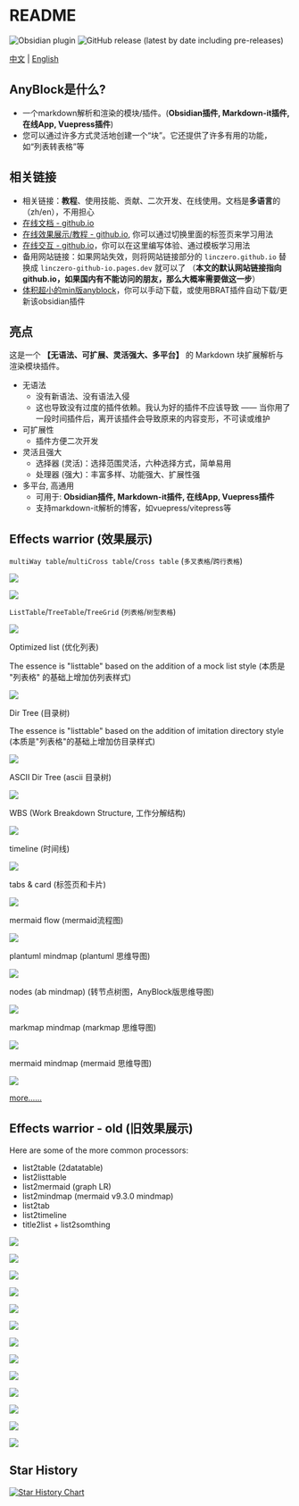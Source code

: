 # README

![Obsidian plugin](https://img.shields.io/endpoint?url=https%3A%2F%2Fscambier.xyz%2Fobsidian-endpoints%2Fany-block.json) ![GitHub release (latest by date including pre-releases)](https://img.shields.io/github/v/release/LincZero/obsidian-any-block)

[中文](./README.md) | [English](./README.en.md)

## AnyBlock是什么?

- 一个markdown解析和渲染的模块/插件。(**Obsidian插件, Markdown-it插件, 在线App, Vuepress插件**)
- 您可以通过许多方式灵活地创建一个“块”。它还提供了许多有用的功能，如“列表转表格”等

## 相关链接

- 相关链接：**教程**、使用技能、贡献、二次开发、在线使用。文档是**多语言**的（zh/en），不用担心
- [在线文档 - github.io](https://linczero.github.io/MdNote_Public/ProductDoc/AnyBlock/)
- [在线效果展示/教程 - github.io](https://linczero.github.io/MdNote_Public/ProductDoc/AnyBlock/README.show.md), 你可以通过切换里面的标签页来学习用法
- [在线交互 - github.io](https://any-block.github.io/any-block/)，你可以在这里编写体验、通过模板学习用法
- 备用网站链接：如果网站失效，则将网站链接部分的 `linczero.github.io` 替换成 `linczero-github-io.pages.dev` 就可以了
	  （**本文的默认网站链接指向 github.io，如果国内有不能访问的朋友，那么大概率需要做这一步**）
- [体积超小的min版anyblock](https://github.com/any-block/obsidian-any-block-min)，你可以手动下载，或使用BRAT插件自动下载/更新该obsidian插件

## 亮点

这是一个 **【无语法、可扩展、灵活强大、多平台】** 的 Markdown 块扩展解析与渲染模块插件。

- 无语法
    - 没有新语法、没有语法入侵
	- 这也导致没有过度的插件依赖。我认为好的插件不应该导致 —— 当你用了一段时间插件后，离开该插件会导致原来的内容变形，不可读或维护
- 可扩展性
    - 插件方便二次开发
- 灵活且强大
    - 选择器 (灵活)：选择范围灵活，六种选择方式，简单易用
	- 处理器 (强大)：丰富多样、功能强大、扩展性强
- 多平台, 高通用
    - 可用于: **Obsidian插件, Markdown-it插件, 在线App, Vuepress插件**
	- 支持markdown-it解析的博客，如vuepress/vitepress等

## Effects warrior (效果展示)

`multiWay table`/`multiCross table`/`Cross table` (`多叉表格`/`跨行表格`)

![](./assets/Pasted%20image%2020240808202548.png)

![](./assets/Pasted%20image%2020240808203055.png)

`ListTable`/`TreeTable`/`TreeGrid` (`列表格`/`树型表格`)

![](./assets/Pasted%20image%2020240808203143.png)

Optimized list (优化列表)

The essence is "listtable" based on the addition of a mock list style (本质是 "列表格" 的基础上增加仿列表样式)

![](./assets/listtable_likelist.png)

Dir Tree (目录树)

The essence is "listtable" based on the addition of imitation directory style (本质是"列表格"的基础上增加仿目录样式)

![](./assets/Pasted%20image%2020240808203216.png)

ASCII Dir Tree (ascii 目录树) 

![](./assets/Pasted%20image%2020240808203232.png)

  WBS (Work Breakdown Structure, 工作分解结构)

![](./assets/Pasted%20image%2020240808203252.png)

timeline (时间线)

![](./assets/Pasted%20image%2020240808203455.png)

tabs & card (标签页和卡片)

![](./assets/tag%20and%20card.png)

mermaid flow (mermaid流程图)

![](./assets/Pasted%20image%2020240808203517.png)

plantuml mindmap (plantuml 思维导图)

![](./assets/Pasted%20image%2020240808203534.png)

nodes (ab mindmap) (转节点树图，AnyBlock版思维导图)

![](./assets/list2node.png)

markmap mindmap (markmap 思维导图)

![](./assets/Pasted%20image%2020240808203605.png)

mermaid mindmap (mermaid 思维导图)

![](./assets/Pasted%20image%2020240808203621.png)

[more……](https://linczero.github.io/MdNote_Public/%E4%BA%A7%E5%93%81%E6%96%87%E6%A1%A3/AnyBlock/)

## Effects warrior - old (旧效果展示)

Here are some of the more common processors:
- list2table  (2datatable)
- list2listtable
- list2mermaid  (graph LR)
- list2mindmap  (mermaid v9.3.0 mindmap)
- list2tab
- list2timeline
- title2list + list2somthing

![](./assets/list2table.png)

![](./assets/list2tableT.png)

![](./assets/list2lt.gif)
 
![](./assets/list2tab.gif)
 
![](./assets/list2mermaid.png)

![](./assets/list2mindmap.png)

![](./assets/titleSelector.png)

![](./assets/addTitle.png)

![](./assets/scroll.gif)
 
![](./assets/overfold.png)

![](./assets/flod.gif)

![](./assets/heimu.gif)

![](./assets/userProcessor.png)

## Star History

[![Star History Chart](https://api.star-history.com/svg?repos=LincZero/obsidian-any-block&type=Date)](https://star-history.com/#LincZero/obsidian-any-block&Date)
